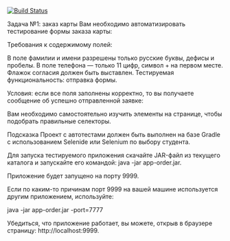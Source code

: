
[![Build Status](https://ci.appveyor.com/project/kornilovaolga/bank)](https://ci.appveyor.com/project/kornilovaolga/bank)


Задача №1: заказ карты
Вам необходимо автоматизировать тестирование формы заказа карты:



Требования к содержимому полей:

В поле фамилии и имени разрешены только русские буквы, дефисы и пробелы.
В поле телефона — только 11 цифр, символ + на первом месте.
Флажок согласия должен быть выставлен.
Тестируемая функциональность: отправка формы.

Условия: если все поля заполнены корректно, то вы получаете сообщение об успешно отправленной заявке:



Вам необходимо самостоятельно изучить элементы на странице, чтобы подобрать правильные селекторы.

Подсказка
Проект с автотестами должен быть выполнен на базе Gradle с использованием Selenide или Selenium по выбору студента.

Для запуска тестируемого приложения скачайте JAR-файл из текущего каталога и запускайте его командой: java -jar app-order.jar.

Приложение будет запущено на порту 9999.

Если по каким-то причинам порт 9999 на вашей машине используется другим приложением, используйте:

java -jar app-order.jar -port=7777

Убедиться, что приложение работает, вы можете, открыв в браузере страницу: http://localhost:9999.

